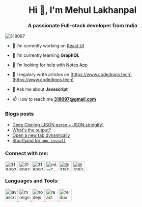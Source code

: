 <h1 align="center">Hi 👋, I'm Mehul Lakhanpal</h1>
<h3 align="center">A passionate Full-stack developer from India</h3>

<p align="left"> <img src="https://komarev.com/ghpvc/?username=318097" alt="318097" /> </p>

- 🔭 I’m currently working on [React UI](https://github.com/318097/react-ui)

- 🌱 I’m currently learning **GraphQL**

- 🤝 I’m looking for help with [Notes App](https://github.com/318097/notes)

- 📝 I regulary write articles on [https://www.codedrops.tech](https://www.codedrops.tech)

- 💬 Ask me about **Javascript**

- 📫 How to reach me **318097@gmail.com**

### Blogs posts
<!-- BLOG-POST-LIST:START -->
- [Deep Cloning (JSON.parse + JSON.stringify)](https://dev.to/318097/deep-cloning-json-parse-json-stringify-5708)
- [What's the output?](https://dev.to/318097/what-s-the-output-44fg)
- [Open a new tab dynamically](https://dev.to/318097/open-a-new-tab-dynamically-4fk3)
- [Shorthand for `npm install`](https://dev.to/318097/shorthand-for-npm-install-4bdk)
<!-- BLOG-POST-LIST:END -->

<p align="left">
<h3 align="left">Connect with me:</h3>
<a href="https://dev.to/318097" target="blank"><img align="center" src="https://cdn.jsdelivr.net/npm/simple-icons@3.0.1/icons/dev-dot-to.svg" alt="318097" height="30" width="40" /></a>
<a href="https://twitter.com/318097" target="blank"><img align="center" src="https://cdn.jsdelivr.net/npm/simple-icons@3.0.1/icons/twitter.svg" alt="318097" height="30" width="40" /></a>
<a href="https://linkedin.com/in/318097" target="blank"><img align="center" src="https://cdn.jsdelivr.net/npm/simple-icons@3.0.1/icons/linkedin.svg" alt="318097" height="30" width="40" /></a>
<a href="https://fb.com/ml.cr7" target="blank"><img align="center" src="https://cdn.jsdelivr.net/npm/simple-icons@3.0.1/icons/facebook.svg" alt="ml.cr7" height="30" width="40" /></a>
<a href="https://medium.com/@318097" target="blank"><img align="center" src="https://cdn.jsdelivr.net/npm/simple-icons@3.0.1/icons/medium.svg" alt="@318097" height="30" width="40" /></a>
<a href="https://www.hackerearth.com/@318097" target="blank"><img align="center" src="https://cdn.jsdelivr.net/npm/simple-icons@3.0.1/icons/hackerearth.svg" alt="@318097" height="30" width="40" /></a>
</p>

<h3 align="left">Languages and Tools:</h3>
<p align="left"> <a href="https://developer.mozilla.org/en-US/docs/Web/JavaScript" target="_blank"> <img src="https://devicons.github.io/devicon/devicon.git/icons/javascript/javascript-original.svg" alt="javascript" width="40" height="40"/> </a> <a href="https://www.mongodb.com/" target="_blank"> <img src="https://devicons.github.io/devicon/devicon.git/icons/mongodb/mongodb-original-wordmark.svg" alt="mongodb" width="40" height="40"/> </a> <a href="https://nodejs.org" target="_blank"> <img src="https://devicons.github.io/devicon/devicon.git/icons/nodejs/nodejs-original-wordmark.svg" alt="nodejs" width="40" height="40"/> </a> <a href="https://reactjs.org/" target="_blank"> <img src="https://devicons.github.io/devicon/devicon.git/icons/react/react-original-wordmark.svg" alt="react" width="40" height="40"/> </a> <a href="https://redux.js.org" target="_blank"> <img src="https://devicons.github.io/devicon/devicon.git/icons/redux/redux-original.svg" alt="redux" width="40" height="40"/> </p>
